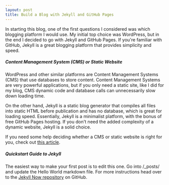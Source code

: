 ```yaml
---
layout: post
title: Build a Blog with Jekyll and GitHub Pages
---
```


In starting this blog, one of the first questions I considered was which blogging platform I would use.  My initial top choice was WordPress, but in the end I decided to go with Jekyll and GitHub Pages.  If you&#39;re familiar with GitHub, Jekyll is a great blogging platform that provides simplicity and speed.

##### Content Management System (CMS) or Static Website
WordPress and other similar platforms are Content Management Systems (CMS) that use databases to store content.  Content Management Systems are very powerful applications, but if you only need a static site, like I did for my blog, CMS dynamic code and database calls can unnecessarily slow down loading time.

On the other hand, Jekyll is a static blog generator that compiles all files into static HTML before publication and has no database, which is great for loading speed.  Essentially, Jekyll is a minimalist platform, with the bonus of free GitHub Pages hosting.  If you don&#39;t need the added complexity of a dynamic website, Jekyll is a solid choice.

If you need some help deciding whether a CMS or static website is right for you, check out <a href="http://www.dmgbluegill.com/blog/content-management-system-cms-or-static-website-which-right-you" target="_blank">this article</a>.

##### Quickstart Guide to Jekyll

The easiest way to make your first post is to edit this one. Go into /_posts/ and update the Hello World markdown file. For more instructions head over to the [Jekyll Now repository](https://github.com/barryclark/jekyll-now) on GitHub.